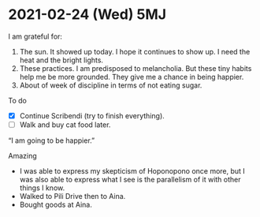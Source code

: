 # 2021-02-24 (Wed) 5MJ

I am grateful for:

1. The sun. It showed up today. I hope it continues to show up. I need the heat and the bright lights.
2. These practices. I am predisposed to melancholia. But these tiny habits help me be more grounded. They give me a chance in being happier.
3. About of week of discipline in terms of not eating sugar.

To do

- [x] Continue Scribendi (try to finish everything).
- [ ] Walk and buy cat food later.

“I am going to be happier.”

Amazing

- I was able to express my skepticism of Hoponopono once more, but I was also able to express what I see is the parallelism of it with other things I know.
- Walked to Pili Drive then to Aina.
- Bought goods at Aina.

